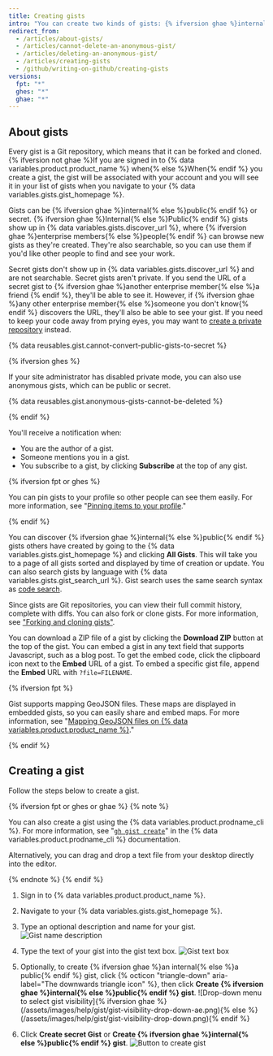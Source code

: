 ```yaml
---
title: Creating gists
intro: "You can create two kinds of gists: {% ifversion ghae %}internal{% else %}public{% endif %} and secret. Create {% ifversion ghae %}an internal{% else %}a public{% endif %} gist if you're ready to share your ideas with {% ifversion ghae %}enterprise members{% else %}the world{% endif %} or a secret gist if you're not."
redirect_from:
  - /articles/about-gists/
  - /articles/cannot-delete-an-anonymous-gist/
  - /articles/deleting-an-anonymous-gist/
  - /articles/creating-gists
  - /github/writing-on-github/creating-gists
versions:
  fpt: "*"
  ghes: "*"
  ghae: "*"
---
```


## About gists

Every gist is a Git repository, which means that it can be forked and cloned. {% ifversion not ghae %}If you are signed in to {% data variables.product.product_name %} when{% else %}When{% endif %} you create a gist, the gist will be associated with your account and you will see it in your list of gists when you navigate to your {% data variables.gists.gist_homepage %}.

Gists can be {% ifversion ghae %}internal{% else %}public{% endif %} or secret. {% ifversion ghae %}Internal{% else %}Public{% endif %} gists show up in {% data variables.gists.discover_url %}, where {% ifversion ghae %}enterprise members{% else %}people{% endif %} can browse new gists as they're created. They're also searchable, so you can use them if you'd like other people to find and see your work.

Secret gists don't show up in {% data variables.gists.discover_url %} and are not searchable. Secret gists aren't private. If you send the URL of a secret gist to {% ifversion ghae %}another enterprise member{% else %}a friend {% endif %}, they'll be able to see it. However, if {% ifversion ghae %}any other enterprise member{% else %}someone you don't know{% endif %} discovers the URL, they'll also be able to see your gist. If you need to keep your code away from prying eyes, you may want to [create a private repository](/articles/creating-a-new-repository) instead.

{% data reusables.gist.cannot-convert-public-gists-to-secret %}

{% ifversion ghes %}

If your site administrator has disabled private mode, you can also use anonymous gists, which can be public or secret.

{% data reusables.gist.anonymous-gists-cannot-be-deleted %}

{% endif %}

You'll receive a notification when:

- You are the author of a gist.
- Someone mentions you in a gist.
- You subscribe to a gist, by clicking **Subscribe** at the top of any gist.

{% ifversion fpt or ghes %}

You can pin gists to your profile so other people can see them easily. For more information, see "[Pinning items to your profile](/articles/pinning-items-to-your-profile)."

{% endif %}

You can discover {% ifversion ghae %}internal{% else %}public{% endif %} gists others have created by going to the {% data variables.gists.gist_homepage %} and clicking **All Gists**. This will take you to a page of all gists sorted and displayed by time of creation or update. You can also search gists by language with {% data variables.gists.gist_search_url %}. Gist search uses the same search syntax as [code search](/articles/searching-code).

Since gists are Git repositories, you can view their full commit history, complete with diffs. You can also fork or clone gists. For more information, see ["Forking and cloning gists"](/articles/forking-and-cloning-gists).

You can download a ZIP file of a gist by clicking the **Download ZIP** button at the top of the gist. You can embed a gist in any text field that supports Javascript, such as a blog post. To get the embed code, click the clipboard icon next to the **Embed** URL of a gist. To embed a specific gist file, append the **Embed** URL with `?file=FILENAME`.

{% ifversion fpt %}

Gist supports mapping GeoJSON files. These maps are displayed in embedded gists, so you can easily share and embed maps. For more information, see "[Mapping GeoJSON files on {% data variables.product.product_name %}](/articles/mapping-geojson-files-on-github)."

{% endif %}

## Creating a gist

Follow the steps below to create a gist.

{% ifversion fpt or ghes or ghae %}
{% note %}

You can also create a gist using the {% data variables.product.prodname_cli %}. For more information, see "[`gh gist create`](https://cli.github.com/manual/gh_gist_create)" in the {% data variables.product.prodname_cli %} documentation.

Alternatively, you can drag and drop a text file from your desktop directly into the editor.

{% endnote %}
{% endif %}

1. Sign in to {% data variables.product.product_name %}.
2. Navigate to your {% data variables.gists.gist_homepage %}.
3. Type an optional description and name for your gist.
   ![Gist name description](/assets/images/help/gist/gist_name_description.png)

4. Type the text of your gist into the gist text box.
   ![Gist text box](/assets/images/help/gist/gist_text_box.png)

5. Optionally, to create {% ifversion ghae %}an internal{% else %}a public{% endif %} gist, click {% octicon "triangle-down" aria-label="The downwards triangle icon" %}, then click **Create {% ifversion ghae %}internal{% else %}public{% endif %} gist**.
   ![Drop-down menu to select gist visibility]{% ifversion ghae %}(/assets/images/help/gist/gist-visibility-drop-down-ae.png){% else %}(/assets/images/help/gist/gist-visibility-drop-down.png){% endif %}

6. Click **Create secret Gist** or **Create {% ifversion ghae %}internal{% else %}public{% endif %} gist**.
   ![Button to create gist](/assets/images/help/gist/create-secret-gist-button.png)
